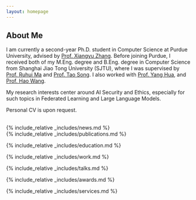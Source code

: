 ```yaml
---
layout: homepage
---
```

## About Me

I am currently a second-year Ph.D. student in Computer Science at Purdue University, advised by [Prof. Xiangyu Zhang](https://www.cs.purdue.edu/homes/xyzhang/). Before joining Purdue, I received both of my M.Eng. degree and B.Eng. degree in Computer Science from Shanghai Jiao Tong University (SJTU), where I was supervised by [Prof. Ruhui Ma](https://scholar.google.com/citations?user=PcrtqDsAAAAJ&hl=en) and [Prof. Tao Song](https://scholar.google.com/citations?user=tIjK-3QAAAAJ&hl=en). I also worked with [Prof. Yang Hua](https://scholar.google.com/citations?user=N0tFi8MAAAAJ&hl=en), and [Prof. Hao Wang](https://intellisys.haow.ca/haowang/).

My research interests center around AI Security and Ethics, especially for such topics in Federated Learning and Large Language Models.

Personal CV is upon request.

<!-- ## Research Interests

- **Computer Vision:** image recognition, image generation, video captioning
- **Machine Learning:** meta-learning, incremental learning, transfer learning -->

<br>
{% include_relative _includes/news.md %}

<br>
{% include_relative _includes/publications.md %}

{% include_relative _includes/education.md %}
<br>

{% include_relative _includes/work.md %}
<br>

{% include_relative _includes/talks.md %}
<br>

{% include_relative _includes/awards.md %}
<br>

{% include_relative _includes/services.md %}
